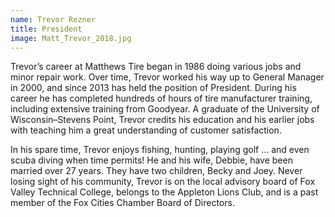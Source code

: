 ```yaml
---
name: Trevor Rezner
title: President
image: Matt_Trevor_2018.jpg
---
```


Trevor’s career at Matthews Tire began in 1986 doing various jobs and minor repair work. Over time, Trevor worked his way up to General Manager in 2000, and since 2013 has held the position of President. During his career he has completed hundreds of hours of tire manufacturer training, including extensive training from Goodyear. A graduate of the University of Wisconsin–Stevens Point, Trevor credits his education and his earlier jobs with teaching him a great understanding of customer satisfaction.

In his spare time, Trevor enjoys fishing, hunting, playing golf … and even scuba diving when time permits! He and his wife, Debbie, have been married over 27 years. They have two children, Becky and Joey. Never losing sight of his community, Trevor is on the local advisory board of Fox Valley Technical College, belongs to the Appleton Lions Club, and is a past member of the Fox Cities Chamber Board of Directors.

